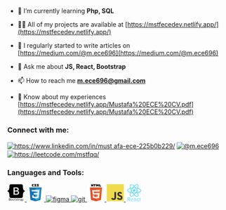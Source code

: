 

- 🌱 I’m currently learning **Php, SQL**

- 👨‍💻 All of my projects are available at [https://mstfecedev.netlify.app/](https://mstfecedev.netlify.app/)

- 📝 I regularly started to write articles on [https://medium.com/@m.ece696](https://medium.com/@m.ece696)

- 💬 Ask me about **JS, React, Bootstrap**

- 📫 How to reach me **m.ece696@gmail.com**

- 📄 Know about my experiences [https://mstfecedev.netlify.app/Mustafa%20ECE%20CV.pdf](https://mstfecedev.netlify.app/Mustafa%20ECE%20CV.pdf)

<h3 align="left">Connect with me:</h3>
<p align="left">
<a href="https://www.linkedin.com/in/mustafa-ece-225b0b229/" target="blank"><img align="center" src="https://raw.githubusercontent.com/rahuldkjain/github-profile-readme-generator/master/src/images/icons/Social/linked-in-alt.svg" alt="https://www.linkedin.com/in/must afa-ece-225b0b229/" height="30" width="40" /></a>
<a href="https://medium.com/@m.ece696" target="blank"><img align="center" src="https://raw.githubusercontent.com/rahuldkjain/github-profile-readme-generator/master/src/images/icons/Social/medium.svg" alt="@m.ece696" height="30" width="40" /></a>
<a href="https://leetcode.com/mstfqq/" target="blank"><img align="center" src="https://raw.githubusercontent.com/rahuldkjain/github-profile-readme-generator/master/src/images/icons/Social/leet-code.svg" alt="https://leetcode.com/mstfqq/" height="30" width="40" /></a>
</p>

<h3 align="left">Languages and Tools:</h3>
<p align="left"> <a href="https://getbootstrap.com" target="_blank" rel="noreferrer"> <img src="https://raw.githubusercontent.com/devicons/devicon/master/icons/bootstrap/bootstrap-plain-wordmark.svg" alt="bootstrap" width="40" height="40"/> </a> <a href="https://www.w3schools.com/css/" target="_blank" rel="noreferrer"> <img src="https://raw.githubusercontent.com/devicons/devicon/master/icons/css3/css3-original-wordmark.svg" alt="css3" width="40" height="40"/> </a> <a href="https://www.figma.com/" target="_blank" rel="noreferrer"> <img src="https://www.vectorlogo.zone/logos/figma/figma-icon.svg" alt="figma" width="40" height="40"/> </a> <a href="https://git-scm.com/" target="_blank" rel="noreferrer"> <img src="https://www.vectorlogo.zone/logos/git-scm/git-scm-icon.svg" alt="git" width="40" height="40"/> </a> <a href="https://www.w3.org/html/" target="_blank" rel="noreferrer"> <img src="https://raw.githubusercontent.com/devicons/devicon/master/icons/html5/html5-original-wordmark.svg" alt="html5" width="40" height="40"/> </a> <a href="https://developer.mozilla.org/en-US/docs/Web/JavaScript" target="_blank" rel="noreferrer"> <img src="https://raw.githubusercontent.com/devicons/devicon/master/icons/javascript/javascript-original.svg" alt="javascript" width="40" height="40"/> </a> <a href="https://reactjs.org/" target="_blank" rel="noreferrer"> <img src="https://raw.githubusercontent.com/devicons/devicon/master/icons/react/react-original-wordmark.svg" alt="react" width="40" height="40"/> </a> </p>
